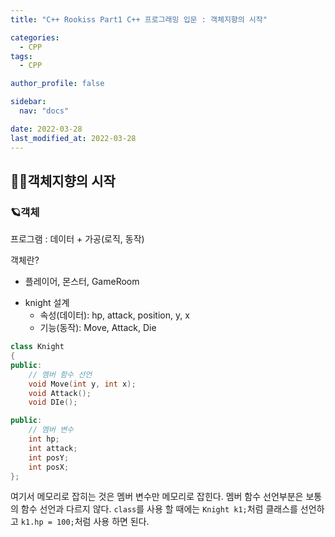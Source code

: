 ```yaml
---
title: "C++ Rookiss Part1 C++ 프로그래밍 입문 : 객체지향의 시작"

categories:
  - CPP
tags:
  - CPP

author_profile: false

sidebar:
  nav: "docs"

date: 2022-03-28
last_modified_at: 2022-03-28
---
```



## 🙇‍♀️객체지향의 시작



### 🪐객체

프로그램 : 데이터 + 가공(로직, 동작)

객체란? 
- 플레이어, 몬스터, GameRoom

* knight 설계
    - 속성(데이터): hp, attack, position, y, x
    - 기능(동작): Move, Attack, Die


```cpp
class Knight
{
public:
	// 멤버 함수 선언
	void Move(int y, int x);
	void Attack();
	void DIe();

public:
	// 멤버 변수
	int hp;
	int attack;
	int posY;
	int posX;
};
```
여기서 메모리로 잡히는 것은 멤버 변수만 메모리로 잡힌다. 멤버 함수 선언부분은 보통의 함수 선언과 다르지 않다.
`class`를 사용 할 때에는 `Knight k1;`처럼 클래스를 선언하고 `k1.hp = 100;`처럼 사용 하면 된다.